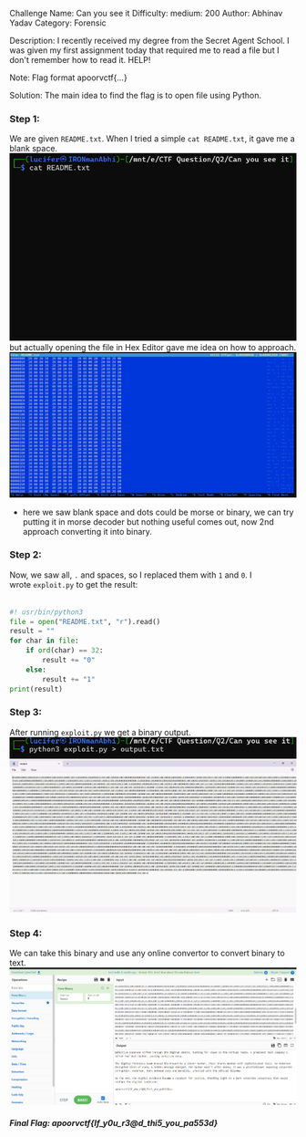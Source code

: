 Challenge Name: Can you see it
Difficulty: medium: 200
Author: Abhinav Yadav
Category: Forensic

Description: I recently received my degree from the Secret Agent School. I was given my first assignment today that required me to read a file but I don't remember how to read it. HELP!

Note: Flag format apoorvctf{...}

Solution:
The main idea to find the flag is to open file using Python.

### Step 1:

We are given `README.txt`. When I tried a simple `cat README.txt`, it gave me a blank space.\
![](images/Pasted%20image%2020240324073848.png)\
but actually opening the file in Hex Editor gave me idea on how to approach.\
![](images/Pasted%20image%2020240324073919.png)

- here we saw blank space and dots could be morse or binary, we can try putting it in morse decoder but nothing useful comes out, now 2nd approach converting it into binary.

### Step 2:

Now, we saw all, `.` and spaces, so I replaced them with `1` and `0`. I wrote `exploit.py` to get the result:

```python

#! usr/bin/python3
file = open("README.txt", "r").read()
result = ""
for char in file:
	if ord(char) == 32:
		result += "0"
	else:
		result += "1"
print(result)
```

### Step 3:

After running `exploit.py` we get a binary output.
![](images/Pasted%20image%2020240324074525.png)
![](images/Pasted%20image%2020240324074617.png)

### Step 4:

We can take this binary and use any online convertor to convert binary to text.
![](images/Pasted%20image%2020240324075332.png)

##### Final Flag: apoorvctf{If_y0u_r3@d_thi5_you_pa553d}
